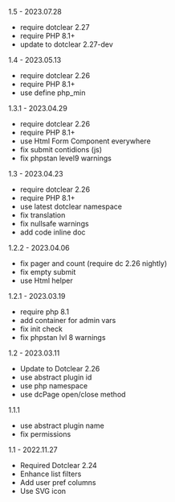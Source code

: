 1.5 - 2023.07.28
- require dotclear 2.27
- require PHP 8.1+
- update to dotclear 2.27-dev

1.4 - 2023.05.13
- require dotclear 2.26
- require PHP 8.1+
- use define php_min

1.3.1 - 2023.04.29
- require dotclear 2.26
- require PHP 8.1+
- use Html Form Component everywhere
- fix submit contidions (js)
- fix phpstan level9 warnings

1.3 - 2023.04.23
- require dotclear 2.26
- require PHP 8.1+
- use latest dotclear namespace
- fix translation
- fix nullsafe warnings
- add code inline doc

1.2.2 - 2023.04.06
- fix pager and count (require dc 2.26 nightly)
- fix empty submit
- use Html helper

1.2.1 - 2023.03.19
- require php 8.1
- add container for admin vars
- fix init check
- fix phpstan lvl 8 warnings

1.2 - 2023.03.11
- Update to Dotclear 2.26
- use abstract plugin id
- use php namespace
- use dcPage open/close method

1.1.1
- use abstract plugin name
- fix permissions

1.1 - 2022.11.27
- Required Dotclear 2.24
- Enhance list filters
- Add user pref columns
- Use SVG icon